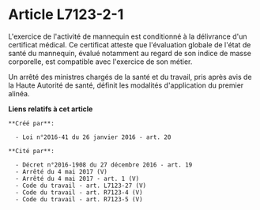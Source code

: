 # Article L7123-2-1

L'exercice de l'activité de mannequin est conditionné à la délivrance d'un certificat médical. Ce certificat atteste que
l'évaluation globale de l'état de santé du mannequin, évalué notamment au regard de son indice de masse corporelle, est
compatible avec l'exercice de son métier. 

Un arrêté des ministres chargés de la santé et du travail, pris après avis de la Haute Autorité de santé, définit les
modalités d'application du premier alinéa.

**Liens relatifs à cet article**

	**Créé par**:

	  - Loi n°2016-41 du 26 janvier 2016 - art. 20

	**Cité par**:

	  - Décret n°2016-1908 du 27 décembre 2016 - art. 19
	  - Arrêté du 4 mai 2017 (V)
	  - Arrêté du 4 mai 2017 - art. 1 (V)
	  - Code du travail - art. L7123-27 (V)
	  - Code du travail - art. R7123-4 (V)
	  - Code du travail - art. R7123-5 (V)
